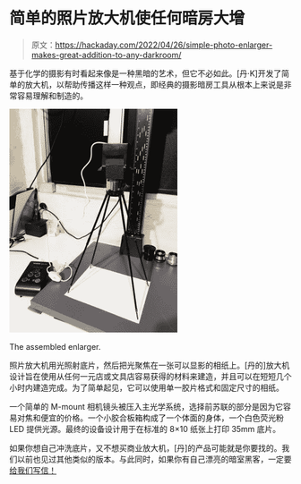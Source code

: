# 简单的照片放大机使任何暗房大增

> 原文：<https://hackaday.com/2022/04/26/simple-photo-enlarger-makes-great-addition-to-any-darkroom/>

基于化学的摄影有时看起来像是一种黑暗的艺术，但它不必如此。[丹·K]开发了简单的放大机，以帮助传播这样一种观点，即经典的摄影暗房工具从根本上来说是非常容易理解和制造的。

![](img/6477b31b89d97f6a4159abd4a16058ab.png)

The assembled enlarger.

照片放大机用光照射底片，然后把光聚焦在一张可以显影的相纸上。[丹的]放大机设计旨在使用从任何一元店或文具店容易获得的材料来建造，并且可以在短短几个小时内建造完成。为了简单起见，它可以使用单一胶片格式和固定尺寸的相纸。

一个简单的 M-mount 相机镜头被压入主光学系统，选择前苏联的部分是因为它容易对焦和便宜的价格。一个小胶合板箱构成了一个体面的身体，一个白色荧光粉 LED 提供光源。最终的设备设计用于在标准的 8×10 纸张上打印 35mm 底片。

如果你想自己冲洗底片，又不想买商业放大机，[丹]的产品可能就是你要找的。我们以前也见过其他类似的版本。与此同时，如果你有自己漂亮的暗室黑客，一定要[给我们写信！](http://hackaday.com/submit-a-tip)